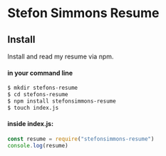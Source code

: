 # Stefon Simmons Resume



## Install

Install and read my resume via npm.
#### in your command line
```bash
$ mkdir stefons-resume
$ cd stefons-resume
$ npm install stefonsimmons-resume
$ touch index.js
```

#### inside index.js:
```js
const resume = require("stefonsimmons-resume")
console.log(resume)
```